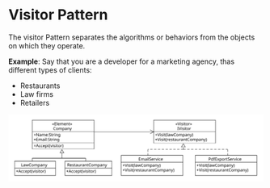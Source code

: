 # Visitor Pattern
The visitor Pattern separates the algorithms or behaviors from the objects on which they operate.

**Example**: Say that you are a developer for a marketing agency, thas different types of clients:
- Restaurants
- Law firms
- Retailers

![Visitor Pattern - UML](visitor_uml.svg)